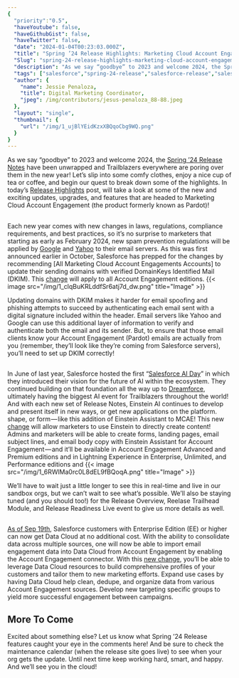 ```yaml
---
{
  "priority":"0.5",
  "haveYoutube": false,
  "haveGithubGist": false,
  "haveTwitter": false,
  "date": "2024-01-04T00:23:03.000Z",
  "title": "Spring ’24 Release Highlights: Marketing Cloud Account Engagement",
  "Slug": "spring-24-release-highlights-marketing-cloud-account-engagement",
  "description": "As we say “goodbye” to 2023 and welcome 2024, the Spring ’24 Release Notes have been unwrapped and Trailblazers everywhere are poring over them in the new year!",
  "tags": ["salesforce","spring-24-release","salesforce-release","salesforce-spring-24","release-highlights"],
  "author": {
    "name": Jessie Penaloza,
    "title": Digital Marketing Coordinator,
    "jpeg": /img/contributors/jesus-penaloza_88-88.jpeg
  },
  "layout": "single",
  "thumbnail": {
    "url": "/img/1_ujBlYEidKzxXBQqoCbg9WQ.png"
  }
}
---
```

As we say “goodbye” to 2023 and welcome 2024, the [Spring ’24 Release Notes](https://help.salesforce.com/s/articleView?id=release-notes.salesforce_release_notes.htm&amp;release=248&amp;type=5) have been unwrapped and Trailblazers everywhere are poring over them in the new year! Let’s slip into some comfy clothes, enjoy a nice cup of tea or coffee, and begin our quest to break down some of the highlights.
In today’s [Release Highlights](https://medium.com/creme-de-la-crm/releasehighlights/home) post, will take a look at some of the new and exciting updates, upgrades, and features that are headed to Marketing Cloud Account Engagement (the product formerly known as Pardot)!

## 

Each new year comes with new changes in laws, regulations, compliance requirements, and best practices, so it’s no surprise to marketers that starting as early as February 2024, new spam prevention regulations will be applied by [Google](https://blog.google/products/gmail/gmail-security-authentication-spam-protection/) and [Yahoo](https://blog.postmaster.yahooinc.com/post/730172167494483968/more-secure-less-spam) to their email servers. As this was first announced earlier in October, Salesforce has prepped for the changes by recommending [All Marketing Cloud Account Engagements Accounts] to update their sending domains with verified DomainKeys Identified Mail (DKIM). This [change](https://help.salesforce.com/s/articleView?id=release-notes.rn_mcae_sending_domains.htm&amp;release=248&amp;type=5) will apply to all Account Engagement editions.
{{< image src="/img/1_clqBuKRLddfSr6atj7d_dw.png" title="Image" >}}

Updating domains with DKIM makes it harder for email spoofing and phishing attempts to succeed by authenticating each email sent with a digital signature included within the header. Email servers like Yahoo and Google can use this additional layer of information to verify and authenticate both the email and its sender. But, to ensure that those email clients know your Account Engagement (Pardot) emails are actually from you (remember, they’ll look like they’re coming from Salesforce servers), you’ll need to set up DKIM correctly!

## 

In June of last year, Salesforce hosted the first “[Salesforce AI Day](https://www.salesforce.com/plus/experience/salesforce_ai_day/series/salesforce_ai_day/episode/episode-s1e1)” in which they introduced their vision for the future of AI within the ecosystem. They continued building on that foundation all the way up to [Dreamforce](https://www.salesforce.com/dreamforce/), ultimately having the biggest AI event for Trailblazers throughout the world!
And with each new set of Release Notes, Einstein AI continues to develop and present itself in new ways, or get new applications on the platform. shape, or form — like this addition of Einstein Assistant to MCAE! This new [change](https://help.salesforce.com/s/articleView?id=release-notes.rn_mcae_einstein_assistant.htm&amp;release=248&amp;type=5) will allow marketers to use Einstein to directly create content!
Admins and marketers will be able to create forms, landing pages, email subject lines, and email body copy with Einstein Assistant for Account Engagement — and it’ll be available in Account Engagement Advanced and Premium editions and in Lightning Experience in Enterprise, Unlimited, and Performance editions and
{{< image src="/img/1_6RWlMa0rc0L8dEL9fBQoqA.png" title="Image" >}}

We’ll have to wait just a little longer to see this in real-time and live in our sandbox orgs, but we can’t wait to see what’s possible.
We’ll also be staying tuned (and you should too!) for the Release Overview, Reelase Trailhead Module, and Release Readiness Live event to give us more details as well.

## 

[As of Sep 19th](https://help.salesforce.com/s/articleView?id=000396380&amp;type=1), Salesforce customers with Enterprise Edition (EE) or higher can now get Data Cloud at no additional cost. With the ability to consolidate data across multiple sources, one will now be able to import email engagement data into Data Cloud from Account Engagement by enabling the Account Engagement connector. With this [new change](https://help.salesforce.com/s/articleView?id=release-notes.rn_mcae_import_data_cloud.htm&amp;release=248&amp;type=5), you’ll be able to leverage Data Cloud resources to build comprehensive profiles of your customers and tailor them to new marketing efforts.
Expand use cases by having Data Cloud help clean, dedupe, and organize data from various Account Engagement sources. Develop new targeting specific groups to yield more successful engagement between campaigns.

## More To Come

Excited about something else? Let us know what Spring ’24 Release features caught your eye in the comments here! And be sure to check the maintenance calendar (when the release site goes live) to see when your org gets the update.
Until next time keep working hard, smart, and happy. And we’ll see you in the cloud!
